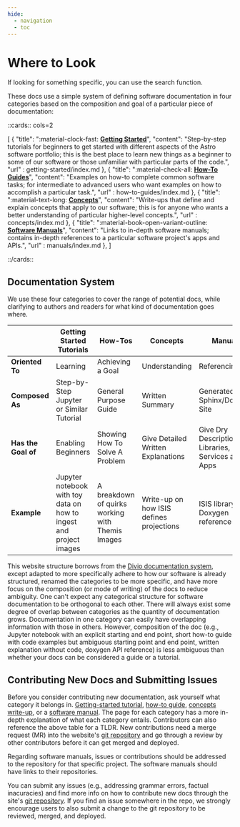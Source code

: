 ```yaml
---
hide:
  - navigation
  - toc
---
```


# Where to Look 

If looking for something specific, you can use the search function.

These docs use a simple system of defining software documentation in four categories based on the composition and goal of a particular piece of documentation: 

::cards:: cols=2

[
  {
    "title": ":material-clock-fast: <u>__Getting Started__</u>",
    "content": "Step-by-step tutorials for beginners to get started with different aspects of the Astro software portfolio; this is the best place to learn new things as a beginner to some of our software or those unfamiliar with particular parts of the code.",
    "url" : getting-started/index.md
  }, 
  {
    "title": ":material-check-all: <u>__How-To Guides__</u>",
    "content": "Examples on how-to complete common software tasks; for intermediate to advanced users who want examples on how to accomplish a particular task.",
    "url" : how-to-guides/index.md
  },
  {
    "title": ":material-text-long: <u>__Concepts__</u>",
    "content": "Write-ups that define and explain concepts that apply to our software; this is for anyone who wants a better understanding of particular higher-level concepts.",
    "url" : concepts/index.md
},
  {
    "title": ":material-book-open-variant-outline: <u>__Software Manuals__</u>",
    "content": "Links to in-depth software manuals; contains in-depth references to a particular software project's apps and APIs.",
    "url" : manuals/index.md
  },
]

::/cards::


## Documentation System 

We use these four categories to cover the range of potential docs, while clarifying to authors and readers for what kind of documentation goes where. 

|                 | Getting Started Tutorials       | How-Tos                        | Concepts                   | Manuals                                               |
|-----------------|-----------------------|--------------------------------|----------------------------|-------------------------------------------------------|
| **Oriented To**     | Learning              | Achieving a Goal               | Understanding              | Referencing                                           |
| **Composed As**     | Step-by-Step Jupyter or Similar Tutorial | General Purpose Guide          | Written Summary            | Generated Sphinx/Doxygen Site                         |
| **Has the Goal of** | Enabling Beginners    | Showing How To Solve A Problem | Give Detailed Written Explanations | Give Dry Descriptions of Libraries, Services and Apps |
| **Example**  | Jupyter notebook with toy data on how to ingest and project images | A breakdown of quirks working with Themis Images  |   Write-up on how ISIS defines projections | ISIS library Doxygen reference |
 
This website structure borrows from the [Divio documentation system](https://documentation.divio.com/), except adapted to more specifically adhere to how our software is already structured, renamed the categories to be more specific, and have more focus on the composition (or mode of writing) of the docs to reduce ambiguity. One can't expect any categorical structure for software documentation to be orthogonal to each other. There will always exist some degree of overlap between categories as the quantity of documentation grows. Documentation in one category can easily have overlapping information with those in others. However, composition of the doc (e.g., Jupyter notebook with an explicit starting and end point, short how-to guide with code examples but ambiguous starting point and end point, written explanation without code, doxygen API reference) is less ambiguous than whether your docs can be considered a guide or a tutorial.    

## Contributing New Docs and Submitting Issues 

Before you consider contributing new documentation, ask yourself what category it belongs in. [Getting-started tutorial](getting-started/index.md), [how-to guide](how-to-guides/index.md), [concepts write-up](concepts/index.md), or a [software manual](manuals/index.md). The page for each category has a more in-depth explanation of what each category entails. Contributors can also reference the above table for a TLDR. New contributions need a merge request (MR) into the website's [git repository](https://code.usgs.gov/astrogeology/asc-public-docs) and go through a review by other contributors before it can get merged and deployed. 

Regarding software manuals, issues or contributions should be addressed to the repository for that specific project. The software manuals should have links to their repositories. 

You can submit any issues (e.g., addressing grammar errors, factual inacuracies) and find more info on how to contribute new docs through the site's [git repository](https://github.com/DOI-USGS/asc-public-docs.git). If you find an issue somewhere in the repo, we strongly encourage users to also submit a change to the git repository to be reviewed, merged, and deployed. 

